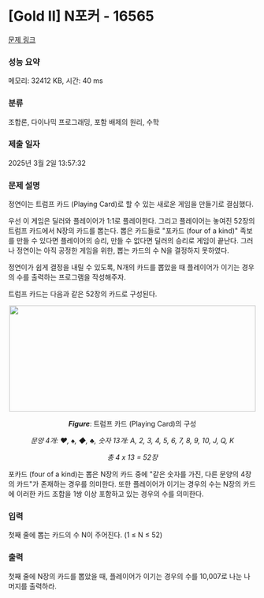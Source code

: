 # [Gold II] N포커 - 16565 

[문제 링크](https://www.acmicpc.net/problem/16565) 

### 성능 요약

메모리: 32412 KB, 시간: 40 ms

### 분류

조합론, 다이나믹 프로그래밍, 포함 배제의 원리, 수학

### 제출 일자

2025년 3월 2일 13:57:32

### 문제 설명

<p>정연이는 트럼프 카드 (Playing Card)로 할 수 있는 새로운 게임을 만들기로 결심했다.</p>

<p>우선 이 게임은 딜러와 플레이어가 1:1로 플레이한다. 그리고 플레이어는 놓여진 52장의 트럼프 카드에서 N장의 카드를 뽑는다. 뽑은 카드들로 "포카드 (four of a kind)" 족보를 만들 수 있다면 플레이어의 승리, 만들 수 없다면 딜러의 승리로 게임이 끝난다. 그러나 정연이는 아직 공정한 게임을 위한, 뽑는 카드의 수 N을 결정하지 못하였다.</p>

<p>정연이가 쉽게 결정을 내릴 수 있도록, N개의 카드를 뽑았을 때 플레이어가 이기는 경우의 수를 출력하는 프로그램을 작성해주자.</p>

<p>트럼프 카드는 다음과 같은 52장의 카드로 구성된다.</p>

<p style="text-align: center;"><img alt="" src="https://upload.acmicpc.net/64df8111-c7d3-4fca-82d0-13950a80294b/-/preview/" style="height: 215px; width: 500px;"></p>

<p style="text-align: center;"><em><b>Figure</b></em>:<b> </b>트럼프 카드 (Playing Card)의 구성</p>

<p style="text-align: center;"><em>문양 4개: ♥, ♠, ◆, ♣, 숫자 13개: A, 2, 3, 4, 5, 6, 7, 8, 9, 10, J, Q, K</em></p>

<p style="text-align: center;"><em>총 4 x 13 = 52장</em></p>

<p>포카드 (four of a kind)는 뽑은 N장의 카드 중에 "같은 숫자를 가진, 다른 문양의 4장의 카드"가 존재하는 경우를 의미한다. 또한 플레이어가 이기는 경우의 수는 N장의 카드에 이러한 카드 조합을 1쌍 이상 포함하고 있는 경우의 수를 의미한다.</p>

### 입력 

 <p>첫째 줄에 뽑는 카드의 수 N이 주어진다. (1 ≤ N ≤ 52)</p>

### 출력 

 <p>첫째 줄에 N장의 카드를 뽑았을 때, 플레이어가 이기는 경우의 수를 10,007로 나눈 나머지를 출력하라.</p>

